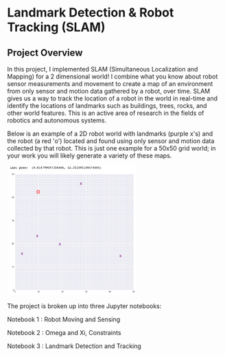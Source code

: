 # Landmark Detection & Robot Tracking (SLAM)
## Project Overview
In this project, I implemented SLAM (Simultaneous Localization and Mapping) for a 2 dimensional world! I combine what you know about robot sensor measurements and movement to create a map of an environment from only sensor and motion data gathered by a robot, over time. SLAM gives us a way to track the location of a robot in the world in real-time and identify the locations of landmarks such as buildings, trees, rocks, and other world features. This is an active area of research in the fields of robotics and autonomous systems.

Below is an example of a 2D robot world with landmarks (purple x's) and the robot (a red 'o') located and found using only sensor and motion data collected by that robot. This is just one example for a 50x50 grid world; in your work you will likely generate a variety of these maps.

<img src="images/robot_world.png" align="top-left" alt="" title="Plot" width="60%" height="60%"/>


The project is broken up into three Jupyter notebooks:

Notebook 1 : Robot Moving and Sensing

Notebook 2 : Omega and Xi, Constraints

Notebook 3 : Landmark Detection and Tracking
